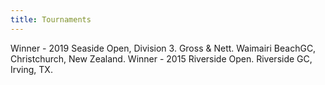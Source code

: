 ```yaml
---
title: Tournaments
---
```


Winner - 2019 Seaside Open, Division 3. Gross & Nett. Waimairi BeachGC, Christchurch, New Zealand.
Winner - 2015 Riverside Open. Riverside GC, Irving, TX.